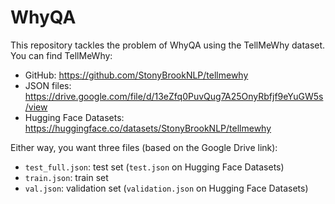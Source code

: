 # WhyQA

This repository tackles the problem of WhyQA using the TellMeWhy dataset. You can find
TellMeWhy:

- GitHub: https://github.com/StonyBrookNLP/tellmewhy
- JSON files: https://drive.google.com/file/d/13eZfq0PuvQug7A25OnyRbfjf9eYuGW5s/view
- Hugging Face Datasets: https://huggingface.co/datasets/StonyBrookNLP/tellmewhy

Either way, you want three files (based on the Google Drive link):
- `test_full.json`: test set (`test.json` on Hugging Face Datasets)
- `train.json`: train set
- `val.json`: validation set (`validation.json` on Hugging Face Datasets)

